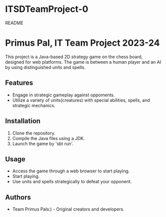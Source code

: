 # ITSDTeamProject-0

README
# Primus Pal, IT Team Project 2023-24



This project is a Java-based 2D strategy game on the chess board, designed for web platforms. The game is between a human player and an AI by using distinguished units and spells.



## Features



- Engage in strategic gameplay against oppoments.
- Utilize a variety of units(creatures) with special abilities, spells, and strategic mechanics.



## Installation



1. Clone the repository.
2. Compile the Java files using a JDK.
3. Launch the game by 'sbt run'.



## Usage



- Access the game through a web browser to start playing.
- Start playing.
- Use units and spells strategically to defeat your opponent.



## Authors



- Team Primus Pals:) - Original creators and developers.



